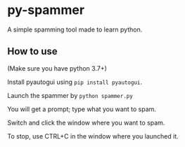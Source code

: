 # py-spammer

A simple spamming tool made to learn python.

## How to use
(Make sure you have python 3.7+)

Install pyautogui using `pip install pyautogui`.

Launch the spammer by `python spammer.py`

You will get a prompt; type what you want to spam.

Switch and click the window where you want to spam.

To stop, use CTRL+C in the window where you launched it.
